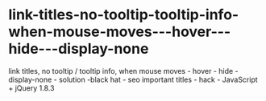 # link-titles-no-tooltip-tooltip-info-when-mouse-moves---hover---hide---display-none
link titles, no tooltip / tooltip info, when mouse moves - hover - hide - display-none - solution -black hat - seo important titles - hack - JavaScript + jQuery 1.8.3
